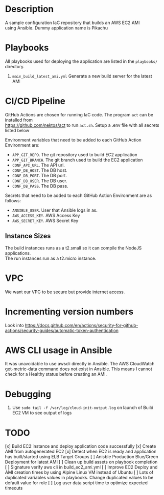 # Description
A sample configuration IaC repository that builds an AWS EC2 AMI   
using Ansible. Dummy application name is Pikachu

# Playbooks     
All playbooks used for deploying the application are listed in the `playbooks/` directory.  
1. `main_build_latest_ami.yml` Generate a new build server for the latest AMI

# CI/CD Pipeline
GitHub Actions are chosen for running IaC code. The program `act` can be installed from   
https://github.com/nektos/act to run `act.sh`. Setup a .env file with all secrets listed below
 
Environment variables that need to be added to each GitHub Action Environment are:  
- `APP_GIT_REPO`. The git repository used to build EC2 application
- `APP_GIT_BRANCH`. The git branch used to build the EC2 application
- `CONF_API_URL`. The API url.
- `CONF_DB_HOST`. The DB host.
- `CONF_DB_PORT`. The DB port.
- `CONF_DB_USER`. The DB user.
- `CONF_DB_PASS`. The DB pass.


Secrets that need to be added to each GitHub Action Environment are as follows:  
- `ANSIBLE_USER`. User that Ansible logs in as.  
- `AWS_ACCESS_KEY`. AWS Access Key  
- `AWS_SECRET_KEY`. AWS Secret Key

## Instance Sizes 
The build instances runs as a t2.small so it can compile the NodeJS applications.  
The run instances run as a t2.micro instance.  
 
# VPC  
We want our VPC to be secure but provide internet access. 

# Incrementing version numbers 
Look into https://docs.github.com/en/actions/security-for-github-actions/security-guides/automatic-token-authentication   

# AWS CLI usage in Ansible 
It was unavoidable to use awscli directly in Ansible. The AWS CloudWatch get-metric-data command does not exist in 
Ansible. This means I cannot check for a Healthy status before creating an AMI. 

# Debugging 
1. Use `sudo tail -f /var/log/cloud-init-output.log` on launch of Build EC2 VM to see output of logs

# TODO 
[x] Build EC2 instance and deploy application code successfully
[x] Create AMI from autogenerated EC2 
[x] Detect when EC2 is ready and application has built/started using ELB Target Groups
[ ] Anisble Production Blue/Green Deployment for latest AMI
[ ] Clean up build assets on playbook completion
[ ] Signature verify aws cli in build_ec2_ami.yml
[ ] Improve EC2 Deploy and AMI creation times by using Alpine Linux VM instead of Ubuntu
[ ] Lots of duplicated variables values in playbooks. Change duplicated values to be default value for role
[ ] Log user data script time to optimize expected timeouts 
